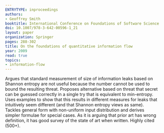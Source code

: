 ```yaml
---
ENTRYTYPE: inproceedings
authors:
- Geoffrey Smith
booktitle: International Conference on Foundations of Software Science and Computational Structures
doi: 10.1007/978-3-642-00596-1_21
layout: paper
organization: Springer
pages: 288-302
title: On the foundations of quantitative information flow
year: 2009
read: true
topics:
- information-flow
---
```


Argues that standard measurement of size of information leaks based on Shannon entropy are not useful because the number cannot be used to bound the resulting threat.  Proposes alternative based on threat that secret can be guessed correctly in a single try that is equivalent to min-entropy.  Uses examples to show that this results in different measures for leaks that intuitively seem different (and that Shannon entropy views as same).  Tackles general form with non-uniform input distribution and derives simpler formulae for special cases.  As it is arguing that prior art has wrong definition, it has good survey of the state of art when written.  Highly cited (500+).
